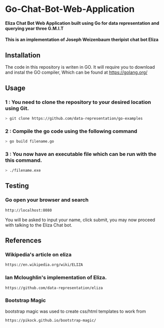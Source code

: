 # Go-Chat-Bot-Web-Application
#### Eliza Chat Bot Web Application built using Go for data representation and querying year three G.M.I.T
#### This is an implementation of Joseph Weizenbaum theripist chat bot Eliza
## Installation
The code in this repository is writen in GO. It will require you to download and instal the GO compiler,
Which can be found at https://golang.org/
## Usage
### 1 : You need to clone the repository to your desired location using Git.
```bash
> git clone https://github.com/data-representation/go-examples
```
### 2 : Compile the go code using the following command
```bash
> go build filename.go
```
### 3 : You now have an executable file which can be run with the this command.
```bash
> ./filename.exe
```
## Testing
### Go open your browser and search
```bash
http://localhost:8080
```
You will be asked to input your name, click submit, you may now proceed with talking to the Eliza Chat bot.
## References
### Wikipedia's article on eliza
```bash
https://en.wikipedia.org/wiki/ELIZA
```
### Ian Mcloughlin's implementation of Eliza.
```bash
https://github.com/data-representation/eliza
```
### Bootstrap Magic 
bootstrap magic was used to create css/html templates to work from
```bash
https://pikock.github.io/bootstrap-magic/
```
